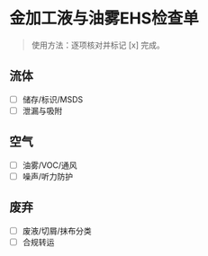 # 金加工液与油雾EHS检查单

> 使用方法：逐项核对并标记 [x] 完成。

## 流体

- [ ] 储存/标识/MSDS
- [ ] 泄漏与吸附

## 空气

- [ ] 油雾/VOC/通风
- [ ] 噪声/听力防护

## 废弃

- [ ] 废液/切屑/抹布分类
- [ ] 合规转运
